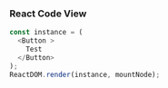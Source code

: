 ### React Code View
```js
const instance = (
  <Button >
    Test
  </Button>
);
ReactDOM.render(instance, mountNode);
```


